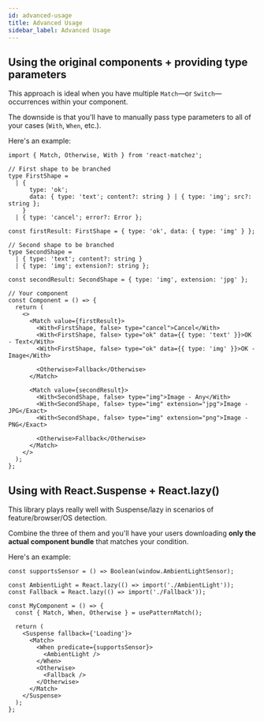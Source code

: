 ```yaml
---
id: advanced-usage
title: Advanced Usage
sidebar_label: Advanced Usage
---
```


## Using the original components + providing type parameters

This approach is ideal when you have multiple `Match`—or `Switch`—occurrences
within your component.

The downside is that you'll have to manually pass type parameters to all of your
cases (`With`, `When`, etc.).

Here's an example:

```tsx
import { Match, Otherwise, With } from 'react-matchez';

// First shape to be branched
type FirstShape =
  | {
      type: 'ok';
      data: { type: 'text'; content?: string } | { type: 'img'; src?: string };
    }
  | { type: 'cancel'; error?: Error };

const firstResult: FirstShape = { type: 'ok', data: { type: 'img' } };

// Second shape to be branched
type SecondShape =
  | { type: 'text'; content?: string }
  | { type: 'img'; extension?: string };

const secondResult: SecondShape = { type: 'img', extension: 'jpg' };

// Your component
const Component = () => {
  return (
    <>
      <Match value={firstResult}>
        <With<FirstShape, false> type="cancel">Cancel</With>
        <With<FirstShape, false> type="ok" data={{ type: 'text' }}>OK - Text</With>
        <With<FirstShape, false> type="ok" data={{ type: 'img' }}>OK - Image</With>

        <Otherwise>Fallback</Otherwise>
      </Match>

      <Match value={secondResult}>
        <With<SecondShape, false> type="img">Image - Any</With>
        <With<SecondShape, false> type="img" extension="jpg">Image - JPG</Exact>
        <With<SecondShape, false> type="img" extension="png">Image - PNG</Exact>

        <Otherwise>Fallback</Otherwise>
      </Match>
    </>
  );
};
```

## Using with React.Suspense + React.lazy()

This library plays really well with Suspense/lazy in scenarios of
feature/browser/OS detection.

Combine the three of them and you'll have your users downloading **only the
actual component bundle** that matches your condition.

Here's an example:

```tsx
const supportsSensor = () => Boolean(window.AmbientLightSensor);

const AmbientLight = React.lazy(() => import('./AmbientLight'));
const Fallback = React.lazy(() => import('./Fallback'));

const MyComponent = () => {
  const { Match, When, Otherwise } = usePatternMatch();

  return (
    <Suspense fallback={'Loading'}>
      <Match>
        <When predicate={supportsSensor}>
          <AmbientLight />
        </When>
        <Otherwise>
          <Fallback />
        </Otherwise>
      </Match>
    </Suspense>
  );
};
```
